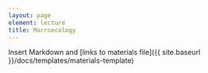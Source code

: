 ```yaml
---
layout: page
element: lecture
title: Macroecology
---
```


Insert Markdown and [links to materials file]({{ site.baseurl }}/docs/templates/materials-template)
